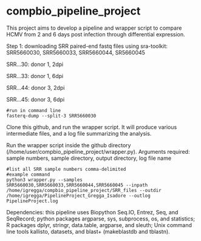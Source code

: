 # compbio_pipeline_project

This project aims to develop a pipeline and wrapper script to compare HCMV from 2 and 6 days post infection through differential expression.

Step 1: downloading SRR paired-end fastq files using sra-toolkit: SRR5660030, SRR5660033, SRR5660044, SR5660045

SRR...30: donor 1, 2dpi

SRR...33: donor 1, 6dpi

SRR...44: donor 3, 2dpi

SRR...45: donor 3, 6dpi

```{r}
#run in command line
fasterq-dump --split-3 SRR5660030
```

Clone this github, and run the wrapper script. It will produce various intermediate files, and a log file summarizing the analysis.

Run the wrapper script inside the github directory (/home/user/compbio_pipeline_project/wrapper.py). Arguments required: sample numbers, sample directory, output directory, log file name
```{r}
#list all SRR sample numbers comma-delimited
#example command
python3 wrapper.py --samples SRR5660030,SRR5660033,SRR5660044,SRR5660045 --inpath /home/igregga/compbio_pipeline_project/SRR_files --outdir /home/igregga/PipelineProject_Gregga_Isadore --outlog PipelineProject.log
```

Dependencies: this pipeline uses Biopython Seq.IO, Entrez, Seq, and SeqRecord; python packages argparse, sys, subprocess, os, and statistics; R packages dplyr, stringr, data.table, argparse, and sleuth; Unix command line tools kallisto, datasets, and blast+ (makeblastdb and tblastn).

